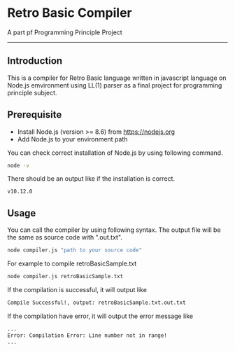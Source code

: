 # Retro Basic Compiler
A part pf Programming Principle Project

-----

## Introduction
This is a compiler for Retro Basic language written in javascript language on Node.js emvironment using LL(1) parser as a final project for programming principle subject.

## Prerequisite

* Install Node.js (version >= 8.6) from https://nodejs.org
* Add Node.js to your environment path

You can check correct installation of Node.js by using following command.

```sh
node -v
```

There should be an output like if the installation is correct.

```
v10.12.0
```

## Usage

You can call the compiler by using following syntax. The output file will be the same as source code with ".out.txt".

```sh
node compiler.js "path to your source code"
```

For example to compile retroBasicSample.txt

```sh
node compiler.js retroBasicSample.txt
```

If the compilation is successful, it will output like

```sh
Compile Successful!, output: retroBasicSample.txt.out.txt
```

If the compilation have error, it will output the error message like

```sh
...
Error: Compilation Error: Line number not in range!
...
```